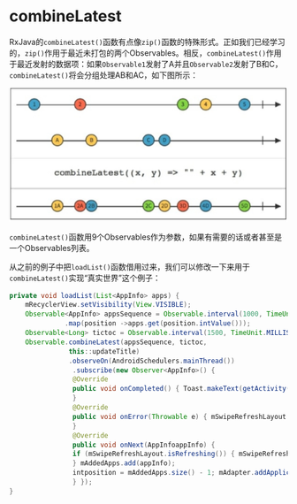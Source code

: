 # combineLatest

RxJava的`combineLatest()`函数有点像`zip()`函数的特殊形式。正如我们已经学习的，`zip()`作用于最近未打包的两个Observables。相反，`combineLatest()`作用于最近发射的数据项：如果`Observable1`发射了A并且`Observable2`发射了B和C，`combineLatest()`将会分组处理AB和AC，如下图所示：

![](chapter6_9.png)

`combineLatest()`函数用9个Observables作为参数，如果有需要的话或者甚至是一个Observables列表。

从之前的例子中把`loadList()`函数借用过来，我们可以修改一下来用于`combineLatest()`实现“真实世界”这个例子：
```java
private void loadList(List<AppInfo> apps) {
    mRecyclerView.setVisibility(View.VISIBLE);
    Observable<AppInfo> appsSequence = Observable.interval(1000, TimeUnit.MILLISECONDS)
              .map(position ->apps.get(position.intValue()));
    Observable<Long> tictoc = Observable.interval(1500, TimeUnit.MILLISECONDS);
    Observable.combineLatest(appsSequence, tictoc,
               this::updateTitle)
               .observeOn(AndroidSchedulers.mainThread())
                .subscribe(new Observer<AppInfo>() {
                @Override
                public void onCompleted() { Toast.makeText(getActivity(), "Here is the list!", Toast.LENGTH_LONG).show();
                }
                @Override
                public void onError(Throwable e) { mSwipeRefreshLayout.setRefreshing(false); Toast.makeText(getActivity(), "Something went wrong!", Toast.LENGTH_SHORT).show();
                }
                @Override
                public void onNext(AppInfoappInfo) {
                if (mSwipeRefreshLayout.isRefreshing()) { mSwipeRefreshLayout.setRefreshing(false);
                } mAddedApps.add(appInfo);
                intposition = mAddedApps.size() - 1; mAdapter.addApplication(position, appInfo); mRecyclerView.smoothScrollToPosition(position);
                } });
}

```
